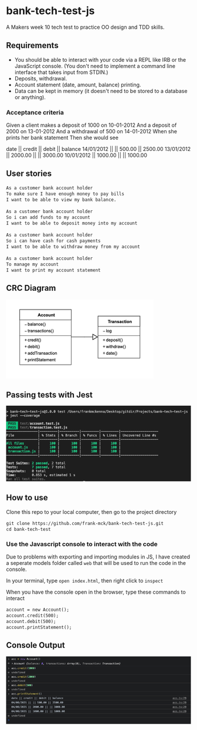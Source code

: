# bank-tech-test-js

A Makers week 10 tech test to practice OO design and TDD skills.

## Requirements

- You should be able to interact with your code via a REPL like IRB or the JavaScript console. (You don't need to implement a command line interface that takes input from STDIN.)
- Deposits, withdrawal.
- Account statement (date, amount, balance) printing.
- Data can be kept in memory (it doesn't need to be stored to a database or anything).

### Acceptance criteria

Given a client makes a deposit of 1000 on 10-01-2012
And a deposit of 2000 on 13-01-2012
And a withdrawal of 500 on 14-01-2012
When she prints her bank statement
Then she would see

date || credit || debit || balance
14/01/2012 || || 500.00 || 2500.00
13/01/2012 || 2000.00 || || 3000.00
10/01/2012 || 1000.00 || || 1000.00

## User stories
```
As a customer bank account holder
To make sure I have enough money to pay bills
I want to be able to view my bank balance.

As a customer bank account holder
So i can add funds to my account
I want to be able to deposit money into my account

As a customer bank account holder
So i can have cash for cash payments
I want to be able to withdraw money from my account

As a customer bank account holder
To manage my account
I want to print my account statement

```

## CRC Diagram

<img alt ='CRC Diagram' src ='https://raw.githubusercontent.com/frank-mck/bank-tech-test-js/main/img/Screenshot%202021-08-02%20at%2021.32.46.png'>

## Passing tests with Jest

<img alt = 'test results' src ='https://raw.githubusercontent.com/frank-mck/bank-tech-test-js/attempt-2/img/Screenshot%202021-08-03%20at%2009.42.32.png'>


## How to use

Clone this repo to your local computer, then go to the project directory
```
git clone https://github.com/frank-mck/bank-tech-test-js.git
cd bank-tech-test
```

### Use the Javascript console to interact with the code

Due to problems with exporting and importing modules in JS, I have created a seperate models folder called `web` that will be used to run the code in the console.

In your terminal, type `open index.html`, then right click to `inspect`

When you have the console open in the browser, type these commands to interact
```
account = new Account();
account.credit(500);
account.debit(500);
account.printStatement();
```

## Console Output 

<img alt ='console results' src ='https://raw.githubusercontent.com/frank-mck/bank-tech-test-js/attempt-2/img/Screenshot%202021-08-04%20at%2015.14.21.png' >
